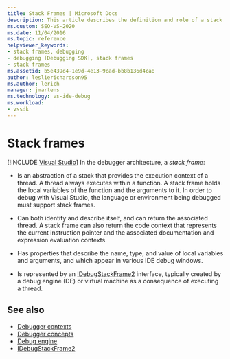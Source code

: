 ```yaml
---
title: Stack Frames | Microsoft Docs
description: This article describes the definition and role of a stack frame in the debugger architecture in Visual Studio.
ms.custom: SEO-VS-2020
ms.date: 11/04/2016
ms.topic: reference
helpviewer_keywords:
- stack frames, debugging
- debugging [Debugging SDK], stack frames
- stack frames
ms.assetid: b5e439d4-1e9d-4e13-9cad-bb8b136d4ca8
author: leslierichardson95
ms.author: lerich
manager: jmartens
ms.technology: vs-ide-debug
ms.workload:
- vssdk
---
```

# Stack frames

 [!INCLUDE [Visual Studio](~/includes/applies-to-version/vs-windows-only.md)]
In the debugger architecture, a *stack frame*:

- Is an abstraction of a stack that provides the execution context of a thread. A thread always executes within a function. A stack frame holds the local variables of the function and the arguments to it. In order to debug with Visual Studio, the language or environment being debugged must support stack frames.

- Can both identify and describe itself, and can return the associated thread. A stack frame can also return the code context that represents the current instruction pointer and the associated documentation and expression evaluation contexts.

- Has properties that describe the name, type, and value of local variables and arguments, and which appear in various IDE debug windows.

- Is represented by an [IDebugStackFrame2](../../extensibility/debugger/reference/idebugstackframe2.md) interface, typically created by a debug engine (DE) or virtual machine as a consequence of executing a thread.

## See also
- [Debugger contexts](../../extensibility/debugger/debugger-contexts.md)
- [Debugger concepts](../../extensibility/debugger/debugger-concepts.md)
- [Debug engine](../../extensibility/debugger/debug-engine.md)
- [IDebugStackFrame2](../../extensibility/debugger/reference/idebugstackframe2.md)
